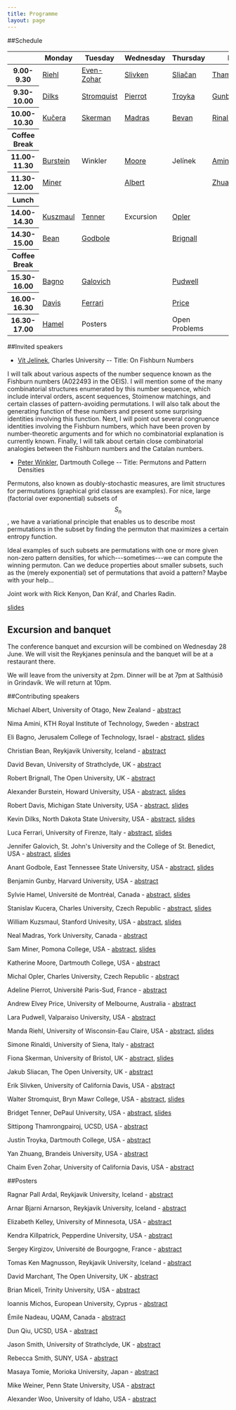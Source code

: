 ```yaml
---
title: Programme
layout: page
---
```


##Schedule

<table class="schedule">
  <thead>
    <tr>
      <th>&nbsp;</th>
      <th>Monday</th>
      <th>Tuesday</th>
      <th>Wednesday</th>
      <th>Thursday</th>
      <th>Friday</th>
    </tr>
  </thead>
  <tbody>
    <tr>
      <th>9.00-9.30</th>
      <td><a href="/assets/pdf/abstracts/talks/manda_riehl.pdf">Riehl</a></td>
      <td><a href="/assets/pdf/abstracts/talks/chaim_even_zohar.pdf">Even-Zohar</a></td>
      <td><a href="/assets/pdf/abstracts/talks/erik_slivken.pdf">Slivken</a></td>
      <td><a href="/assets/pdf/abstracts/talks/jakub_sliacan.pdf">Sliačan</a></td>
      <td><a href="/assets/pdf/abstracts/talks/sittipong_thamrongpairoj.pdf">Thamrongpairoj</a></td>
    </tr>
    <tr>
      <th>9.30-10.00</th>
      <td><a href="/assets/pdf/abstracts/talks/kevin_dilks.pdf">Dilks</a></td>
      <td><a href="/assets/pdf/abstracts/talks/walter_stromquist.pdf">Stromquist</a></td>
      <td><a href="/assets/pdf/abstracts/talks/adeline_pierrot.pdf">Pierrot</a></td>
      <td><a href="/assets/pdf/abstracts/talks/justin_troyka.pdf">Troyka</a></td>
      <td><a href="/assets/pdf/abstracts/talks/benjamin_gunby.pdf">Gunby</a></td>
    </tr>
    <tr>
      <th>10.00-10.30</th>
      <td><a href="/assets/pdf/abstracts/talks/stanislav_kucera.pdf">Kučera</a></td>
      <td><a href="/assets/pdf/abstracts/talks/fiona_skerman.pdf">Skerman</a></td>
      <td><a href="/assets/pdf/abstracts/talks/neal_madras.pdf">Madras</a></td>
      <td><a href="/assets/pdf/abstracts/talks/david_bevan.pdf">Bevan</a></td>
      <td><a href="/assets/pdf/abstracts/talks/simone_rinaldi.pdf">Rinaldi</a></td>
    </tr>
    <tr>
      <th>Coffee Break</th>
      <td>&nbsp;</td>
      <td>&nbsp;</td>
      <td>&nbsp;</td>
      <td>&nbsp;</td>
      <td>&nbsp;</td>
    </tr>
    <tr>
      <th>11.00-11.30</th>
      <td><a href="/assets/pdf/abstracts/talks/alexander_burstein.pdf">Burstein</a></td>
      <td class="bottom-clear">Winkler</td>
      <td><a href="/assets/pdf/abstracts/talks/katherine_moore.pdf">Moore</a></td>
      <td class="bottom-clear">Jelínek</td>
      <td><a href="/assets/pdf/abstracts/talks/nima_amini.pdf">Amini</a></td>
    </tr>
    <tr>
      <th>11.30-12.00</th>
      <td><a href="/assets/pdf/abstracts/talks/sam_miner.pdf">Miner</a></td>
      <td class="top-clear">&nbsp;</td>
      <td><a href="/assets/pdf/abstracts/talks/michael_albert.pdf">Albert</a></td>
      <td class="top-clear">&nbsp;</td>
      <td><a href="/assets/pdf/abstracts/talks/yan_zhuang.pdf">Zhuang</a></td>
    </tr>
    <tr>
      <th>Lunch</th>
      <td>&nbsp;</td>
      <td>&nbsp;</td>
      <td>&nbsp;</td>
      <td>&nbsp;</td>
      <td class="bottom-clear">&nbsp;</td>
    </tr>
    <tr>
      <th>14.00-14.30</th>
      <td><a href="/assets/pdf/abstracts/talks/william_kuszmaul.pdf">Kuszmaul</a></td>
      <td><a href="/assets/pdf/abstracts/talks/bridget_tenner.pdf">Tenner</a></td>
      <td class="bottom-clear">Excursion</td>
      <td><a href="/assets/pdf/abstracts/talks/michal_opler.pdf">Opler</a></td>
      <td class="bottom-clear top-clear">&nbsp;</td>
    </tr>
    <tr>
      <th>14.30-15.00</th>
      <td><a href="/assets/pdf/abstracts/talks/christian_bean.pdf">Bean</a></td>
      <td><a href="/assets/pdf/abstracts/talks/anant_godbole.pdf">Godbole</a></td>
      <td class="bottom-clear top-clear">&nbsp;</td>
      <td><a href="/assets/pdf/abstracts/talks/robert_brignall.pdf">Brignall</a></td>
      <td class="bottom-clear top-clear">&nbsp;</td>
    </tr>
    <tr>
      <th>Coffee Break</th>
      <td>&nbsp;</td>
      <td>&nbsp;</td>
      <td class="bottom-clear top-clear">&nbsp;</td>
      <td>&nbsp;</td>
      <td class="bottom-clear top-clear">&nbsp;</td>
    </tr>
    <tr>
      <th>15.30-16.00</th>
      <td><a href="/assets/pdf/abstracts/talks/eli_bagno.pdf">Bagno</a></td>
      <td><a href="/assets/pdf/abstracts/talks/jennifer_galovich.pdf">Galovich</a></td>
      <td class="bottom-clear top-clear">&nbsp;</td>
      <td><a href="/assets/pdf/abstracts/talks/lara_pudwell.pdf">Pudwell</a></td>
      <td class="bottom-clear top-clear">&nbsp;</td>
    </tr>
    <tr>
      <th>16.00-16.30</th>
      <td><a href="/assets/pdf/abstracts/talks/robert_davis.pdf">Davis</a></td>
      <td><a href="/assets/pdf/abstracts/talks/luca_ferrari.pdf">Ferrari</a></td>
      <td class="bottom-clear top-clear">&nbsp;</td>
      <td><a href="/assets/pdf/abstracts/talks/andrew_elvey_price.pdf">Price</a></td>
      <td class="bottom-clear top-clear">&nbsp;</td>
    </tr>
    <tr>
      <th>16.30-17.00</th>
      <td><a href="/assets/pdf/abstracts/talks/sylvie_hamel.pdf">Hamel</a></td>
      <td class="bottom-clear">Posters</td>
      <td class="bottom-clear top-clear">&nbsp;</td>
      <td class="bottom-clear">Open Problems</td>
      <td class="bottom-clear top-clear">&nbsp;</td>
    </tr>
  </tbody>
</table>

##Invited speakers

- [Vít Jelínek][VJelinek], Charles University
-- Title: On Fishburn Numbers

I will talk about various aspects of the number sequence known as the Fishburn numbers (A022493 in the OEIS). I will mention some of the many combinatorial structures enumerated by this number sequence, which include interval orders, ascent sequences, Stoimenow matchings, and certain classes of pattern-avoiding permutations. I will also talk about the generating function of these numbers and present some surprising identities involving this function. Next, I will point out several congruence identities involving the Fishburn numbers, which have been proven by number-theoretic arguments and for which no combinatorial explanation is currently known. Finally, I will talk about certain close combinatorial analogies between the Fishburn numbers and the Catalan numbers.

- [Peter Winkler][PWinkler], Dartmouth College
--  Title: Permutons and Pattern Densities

Permutons, also known as doubly-stochastic measures, are
limit structures for permutations (graphical grid classes are examples).
For nice, large (factorial over exponential) subsets of $$S_n$$, we have a
variational principle that enables us to describe most permutations in
the subset by finding the permuton that maximizes a certain entropy function.


Ideal examples of such subsets are permutations with one or more
given non-zero pattern densities, for which---sometimes---we can compute
the winning permuton.  Can we deduce properties about smaller subsets,
such as the (merely exponential) set of permutations that avoid a pattern?
Maybe with your help...

Joint work with Rick Kenyon, Dan Kráľ, and Charles Radin.

[slides][peter_winkler_slides]


## Excursion and banquet

The conference banquet and excursion will be combined on Wednesday 28 June. We
will visit the Reykjanes peninsula and the banquet will be at a restaurant
there.

We will leave from the university at 2pm. Dinner will be at 7pm at Salthúsið in
Grindavík. We will return at 10pm.

##Contributing speakers

Michael Albert, University of Otago, New Zealand - [abstract][michael_albert]

Nima Amini, KTH Royal Institute of Technology, Sweden - [abstract][nima_amini]

Eli Bagno, Jerusalem College of Technology, Israel - [abstract][eli_bagno], [slides][eli_bagno_slides]

Christian Bean, Reykjavik University, Iceland - [abstract][christian_bean]

David Bevan, University of Strathclyde, UK - [abstract][david_bevan]

Robert Brignall, The Open University, UK - [abstract][robert_brignall]

Alexander Burstein, Howard University, USA - [abstract][alexander_burstein], [slides][alexander_burstein_slides]

Robert Davis, Michigan State University, USA - [abstract][robert_davis], [slides][robert_davis_slides]

Kevin Dilks, North Dakota State University, USA - [abstract][kevin_dilks], [slides][kevin_dilks_slides]

Luca Ferrari, University of Firenze, Italy - [abstract][luca_ferrari], [slides][luca_ferrari_slides]

Jennifer Galovich, St. John's University and the College of St. Benedict, USA - [abstract][jennifer_galovich], [slides][jennifer_galovich_slides]

Anant Godbole, East Tennessee State University, USA - [abstract][anant_godbole], [slides][anant_godbole_slides]

Benjamin Gunby, Harvard University, USA - [abstract][benjamin_gunby]

Sylvie Hamel, Université de Montréal, Canada - [abstract][sylvie_hamel], [slides][sylvie_hamel_slides]

Stanislav Kucera, Charles University, Czech Republic - [abstract][stanislav_kucera], [slides][stanislav_kucera_slides]

William Kuzsmaul, Stanford Univesity, USA - [abstract][william_kuzsmaul], [slides][william_kuszmaul_slides]

Neal Madras, York University, Canada - [abstract][neal_madras]

Sam Miner, Pomona College, USA - [abstract][sam_miner], [slides][sam_miner_slides]

Katherine Moore, Dartmouth College, USA - [abstract][katherine_moore]

Michal Opler, Charles University, Czech Republic - [abstract][michal_opler]

Adeline Pierrot, Université Paris-Sud, France - [abstract][adeline_pierrot]

Andrew Elvey Price, University of Melbourne, Australia - [abstract][andrew_elvey_price]

Lara Pudwell, Valparaiso University, USA - [abstract][lara_pudwell]

Manda Riehl, University of Wisconsin-Eau Claire, USA - [abstract][manda_riehl], [slides][manda_riehl_slides]

Simone Rinaldi, University of Siena, Italy - [abstract][simone_rinaldi]

Fiona Skerman, University of Bristol, UK - [abstract][fiona_skerman], [slides][fiona_skerman_slides]

Jakub Sliacan, The Open University, UK - [abstract][jakub_sliacan]

Erik Slivken, University of California Davis, USA - [abstract][erik_slivken]

Walter Stromquist, Bryn Mawr College, USA - [abstract][walter_stromquist], [slides][walter_stromquist_slides]

Bridget Tenner, DePaul University, USA - [abstract][bridget_tenner], [slides][bridget_tenner_slides]

Sittipong Thamrongpairoj, UCSD, USA - [abstract][sittipong_thamrongpairoj]

Justin Troyka, Dartmouth College, USA - [abstract][justin_troyka]

Yan Zhuang, Brandeis University, USA - [abstract][yan_zhuang]

Chaim Even Zohar, University of California Davis, USA - [abstract][chaim_even_zohar]

##Posters

Ragnar Pall Ardal, Reykjavik University, Iceland - [abstract][ragnar_ardal]

Arnar Bjarni Arnarson, Reykjavik University, Iceland - [abstract][arnar_bjarni_arnarsson]

Elizabeth Kelley, University of Minnesota, USA - [abstract][elizabeth_kelley]

Kendra Killpatrick, Pepperdine University, USA - [abstract][kendra_killpatrick]

Sergey Kirgizov, Université de Bourgogne, France - [abstract][sergey_kirgizov]

Tomas Ken Magnusson, Reykjavik University, Iceland - [abstract][tomas_ken_magnusson]

David Marchant, The Open University, UK - [abstract][david_merchant]

Brian Miceli, Trinity University, USA - [abstract][brian_miceli]

Ioannis Michos, European University, Cyprus - [abstract][ioannis_michos]

Émile Nadeau, UQAM, Canada - [abstract][nadeau_emile]

Dun Qiu, UCSD, USA - [abstract][dan_qiu]

Jason Smith, University of Strathclyde, UK - [abstract][jason_smith]

Rebecca Smith, SUNY, USA - [abstract][rebecca_smith]

Masaya Tomie, Morioka University, Japan - [abstract][masaya_tomie]

Mike Weiner, Penn State University, USA - [abstract][mike_weiner]

Alexander Woo, University of Idaho, USA - [abstract][alexander_woo]

[PWinkler]: https://math.dartmouth.edu/~pw/
[VJelinek]: http://iuuk.mff.cuni.cz/~jelinek/

[adeline_pierrot]: /assets/pdf/abstracts/talks/adeline_pierrot.pdf
[alexander_burstein]: /assets/pdf/abstracts/talks/alexander_burstein.pdf
[anant_godbole]: /assets/pdf/abstracts/talks/anant_godbole.pdf
[andrew_elvey_price]: /assets/pdf/abstracts/talks/andrew_elvey_price.pdf
[benjamin_gunby]: /assets/pdf/abstracts/talks/benjamin_gunby.pdf
[bridget_tenner]: /assets/pdf/abstracts/talks/bridget_tenner.pdf
[chaim_even_zohar]: /assets/pdf/abstracts/talks/chaim_even_zohar.pdf
[christian_bean]: /assets/pdf/abstracts/talks/christian_bean.pdf
[david_bevan]: /assets/pdf/abstracts/talks/david_bevan.pdf
[robert_davis]: /assets/pdf/abstracts/talks/robert_davis.pdf
[eli_bagno]: /assets/pdf/abstracts/talks/eli_bagno.pdf
[erik_slivken]: /assets/pdf/abstracts/talks/erik_slivken.pdf
[fiona_skerman]: /assets/pdf/abstracts/talks/fiona_skerman.pdf
[jakub_sliacan]: /assets/pdf/abstracts/talks/jakub_sliacan.pdf
[jennifer_galovich]: /assets/pdf/abstracts/talks/jennifer_galovich.pdf
[justin_troyka]: /assets/pdf/abstracts/talks/justin_troyka.pdf
[katherine_moore]: /assets/pdf/abstracts/talks/katherine_moore.pdf
[kevin_dilks]: /assets/pdf/abstracts/talks/kevin_dilks.pdf
[lara_pudwell]: /assets/pdf/abstracts/talks/lara_pudwell.pdf
[luca_ferrari]: /assets/pdf/abstracts/talks/luca_ferrari.pdf
[manda_riehl]: /assets/pdf/abstracts/talks/manda_riehl.pdf
[michael_albert]: /assets/pdf/abstracts/talks/michael_albert.pdf
[michal_opler]: /assets/pdf/abstracts/talks/michal_opler.pdf
[neal_madras]: /assets/pdf/abstracts/talks/neal_madras.pdf
[nima_amini]: /assets/pdf/abstracts/talks/nima_amini.pdf
[robert_brignall]: /assets/pdf/abstracts/talks/robert_brignall.pdf
[sam_miner]: /assets/pdf/abstracts/talks/sam_miner.pdf
[simone_rinaldi]: /assets/pdf/abstracts/talks/simone_rinaldi.pdf
[sittipong_thamrongpairoj]: /assets/pdf/abstracts/talks/sittipong_thamrongpairoj.pdf
[stanislav_kucera]: /assets/pdf/abstracts/talks/stanislav_kucera.pdf
[sylvie_hamel]: /assets/pdf/abstracts/talks/sylvie_hamel.pdf
[walter_stromquist]: /assets/pdf/abstracts/talks/walter_stromquist.pdf
[william_kuzsmaul]: /assets/pdf/abstracts/talks/william_kuzsmaul.pdf
[yan_zhuang]: /assets/pdf/abstracts/talks/yan_zhuang.pdf

[alexander_woo]: /assets/pdf/abstracts/posters/alexander_woo.pdf
[brian_miceli]: /assets/pdf/abstracts/posters/brian_miceli.pdf
[dan_qiu]: /assets/pdf/abstracts/posters/dan_qiu.pdf
[david_merchant]: /assets/pdf/abstracts/posters/david_merchant.pdf
[elizabeth_kelley]: /assets/pdf/abstracts/posters/elizabeth_kelley.pdf
[ioannis_michos]: /assets/pdf/abstracts/posters/ioannis_michos.pdf
[jason_smith]: /assets/pdf/abstracts/posters/jason_smith.pdf
[kendra_killpatrick]: /assets/pdf/abstracts/posters/kendra_killpatrick.pdf
[masaya_tomie]: /assets/pdf/abstracts/posters/masaya_tomie.pdf
[mike_weiner]: /assets/pdf/abstracts/posters/mike_weiner.pdf
[nadeau_emile]: /assets/pdf/abstracts/posters/nadeau_emile.pdf
[rebecca_smith]: /assets/pdf/abstracts/posters/rebecca_smith.pdf
[sergey_kirgizov]: /assets/pdf/abstracts/posters/sergey_kirgizov.pdf
[arnar_bjarni_arnarsson]: /assets/pdf/abstracts/posters/arnar_bjarni_arnarsson.pdf
[ragnar_ardal]: /assets/pdf/abstracts/posters/ragnar_ardal.pdf
[tomas_ken_magnusson]: /assets/pdf/abstracts/posters/tomas_ken_magnusson.pdf

[alexander_burstein_slides]: /assets/pdf/slides/alexander_burstein.pdf
[kevin_dilks_slides]: /assets/pdf/slides/kevin_dilks.pdf
[manda_riehl_slides]: /assets/pdf/slides/manda_riehl.pdf
[sam_miner_slides]: /assets/pdf/slides/sam_miner.pdf
[stanislav_kucera_slides]: /assets/pdf/slides/stanislav_kucera.pdf
[eli_bagno_slides]: /assets/pdf/slides/eli_bagno.pdf
[robert_davis_slides]: /assets/pdf/slides/robert_davis.pdf
[sylvie_hamel_slides]: /assets/pdf/slides/sylvie_hamel.pdf
[william_kuszmaul_slides]: /assets/pdf/slides/william_kuszmaul.pdf
[peter_winkler_slides]: /assets/pdf/slides/peter_winkler.pdf
[walter_stromquist_slides]: /assets/pdf/slides/walter_stromquist.pdf
[fiona_skerman_slides]: /assets/pdf/slides/fiona_skerman.pdf
[anant_godbole_slides]: /assets/pdf/slides/anant_godbole.pdf
[jennifer_galovich_slides]: /assets/pdf/slides/jennifer_galovich.pdf
[bridget_tenner_slides]: /assets/pdf/slides/bridget_tenner.pdf
[luca_ferrari_slides]: /assets/pdf/slides/luca_ferrari.pdf

<!-- [permpal]: /assets/pdf/posters/talks/permpal.txt


[shadingalg]: /assets/pdf/posters/talks/shadingalg.txt -->
